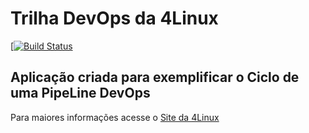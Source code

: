 # Trilha DevOps da 4Linux

<!-- Altere a Flag abaixo com sua URL do Travis -->
[[![Build Status](https://travis-ci.org/msallesilva/DevOpsLab-HelloWorld.svg?branch=master)](https://travis-ci.org/msallesilva/DevOpsLab-HelloWorld)

## Aplicação criada para exemplificar o Ciclo de uma PipeLine DevOps


Para maiores informações acesse o [Site da 4Linux](https://www.4linux.com.br/cursos/devops)
